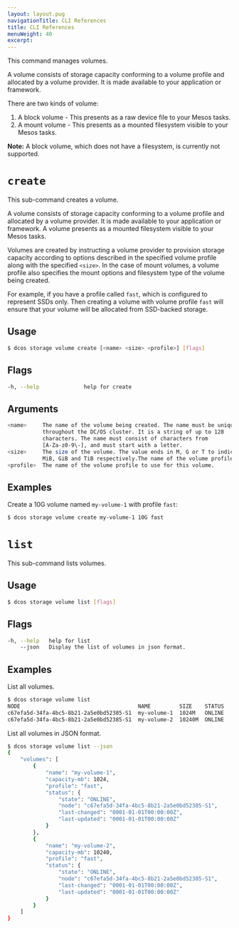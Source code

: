 ```yaml
---
layout: layout.pug
navigationTitle: CLI References
title: CLI References
menuWeight: 40
excerpt:
---
```


This command manages volumes.

A volume consists of storage capacity conforming to a volume profile and allocated by a volume provider.
It is made available to your application or framework.

There are two kinds of volume:
1. A block volume - This presents as a raw device file to your Mesos tasks.
2. A mount volume - This presents as a mounted filesystem visible to your Mesos tasks.

**Note:** A block volume, which does not have a filesystem, is currently not supported.

# `create`

This sub-command creates a volume.

A volume consists of storage capacity conforming to a volume profile and allocated by a volume provider.
It is made available to your application or framework.
A volume presents as a mounted filesystem visible to your Mesos tasks.

Volumes are created by instructing a volume provider to provision storage capacity according to options described in the specified volume profile along with the specified `<size>`.
In the case of mount volumes, a volume profile also specifies the mount options and filesystem type of the volume being created.

For example, if you have a profile called `fast`, which is configured to represent SSDs only.
Then creating a volume with volume profile `fast` will ensure that your volume will be allocated from SSD-backed storage.

## Usage

```bash
$ dcos storage volume create [<name> <size> <profile>] [flags]
```

## Flags

```bash
-h, --help              help for create
```

## Arguments

```bash
<name>     The name of the volume being created. The name must be unique
           throughout the DC/OS cluster. It is a string of up to 128
           characters. The name must consist of characters from
           [A-Za-z0-9\-], and must start with a letter.
<size>     The size of the volume. The value ends in M, G or T to indicate
           MiB, GiB and TiB respectively.The name of the volume profile.
<profile>  The name of the volume profile to use for this volume.
```

## Examples

Create a 10G volume named `my-volume-1` with profile `fast`:

```bash
$ dcos storage volume create my-volume-1 10G fast
```

# `list`

This sub-command lists volumes.

## Usage

```bash
$ dcos storage volume list [flags]
```

## Flags

```bash
-h, --help   help for list
    --json   Display the list of volumes in json format.
```

## Examples

List all volumes.

```bash
$ dcos storage volume list
NODE                                     NAME         SIZE    STATUS
c67efa5d-34fa-4bc5-8b21-2a5e0bd52385-S1  my-volume-1  1024M   ONLINE
c67efa5d-34fa-4bc5-8b21-2a5e0bd52385-S1  my-volume-2  10240M  ONLINE
```

List all volumes in JSON format.

```bash
$ dcos storage volume list --json
{
    "volumes": [
        {
            "name": "my-volume-1",
            "capacity-mb": 1024,
            "profile": "fast",
            "status": {
                "state": "ONLINE",
                "node": "c67efa5d-34fa-4bc5-8b21-2a5e0bd52385-S1",
                "last-changed": "0001-01-01T00:00:00Z",
                "last-updated": "0001-01-01T00:00:00Z"
            }
        },
        {
            "name": "my-volume-2",
            "capacity-mb": 10240,
            "profile": "fast",
            "status": {
                "state": "ONLINE",
                "node": "c67efa5d-34fa-4bc5-8b21-2a5e0bd52385-S1",
                "last-changed": "0001-01-01T00:00:00Z",
                "last-updated": "0001-01-01T00:00:00Z"
            }
        }
    ]
}
```
